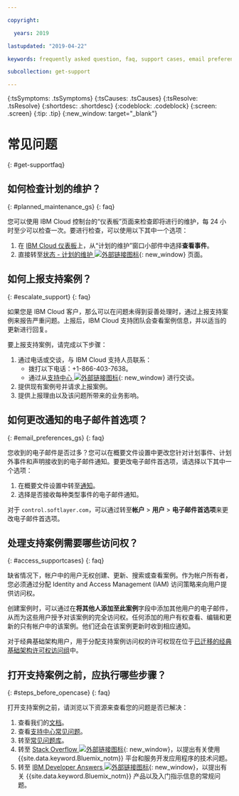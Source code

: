 ```yaml
---

copyright:

  years: 2019

lastupdated: "2019-04-22"

keywords: frequently asked question, faq, support cases, email preferences, access for cases, support faq 

subcollection: get-support 

---
```



{:tsSymptoms: .tsSymptoms}
{:tsCauses: .tsCauses}
{:tsResolve: .tsResolve}
{:shortdesc: .shortdesc}
{:codeblock: .codeblock}
{:screen: .screen}
{:tip: .tip}
{:new_window: target="_blank"}

# 常见问题
{: #get-supportfaq}

## 如何检查计划的维护？
{: #planned_maintenance_gs}
{: faq}

您可以使用 IBM Cloud 控制台的“仪表板”页面来检查即将进行的维护，每 24 小时至少可以检查一次。要进行检查，可以使用以下其中一个选项： 

1. 在 [IBM Cloud 仪表板](https://cloud.ibm.com/)上，从“计划的维护”窗口小部件中选择**查看事件**。 
2. 直接转至[状态 - 计划的维护 ![外部链接图标](../icons/launch-glyph.svg "外部链接图标")](https://cloud.ibm.com/status?selected=maintenance){: new_window} 页面。

## 如何上报支持案例？ 
{: #escalate_support}
{: faq}

如果您是 IBM Cloud 客户，那么可以在问题未得到妥善处理时，通过上报支持案例来报告严重问题。上报后，IBM Cloud 支持团队会查看案例信息，并以适当的更新进行回复。 

要上报支持案例，请完成以下步骤： 
1. 通过电话或交谈，与 IBM Cloud 支持人员联系：
    * 拨打以下电话：+1-866-403-7638。
    * 通过从[支持中心 ![外部链接图标](../icons/launch-glyph.svg "外部链接图标")](https://{DomainName}/unifiedsupport/supportcenter){: new_window} 进行交谈。
2. 提供现有案例号并请求上报案例。 
3. 提供上报理由以及该问题所带来的业务影响。 

## 如何更改通知的电子邮件首选项？ 
{: #email_preferences_gs}
{: faq}

您收到的电子邮件是否过多？您可以在概要文件设置中更改您针对计划事件、计划外事件和声明接收到的电子邮件通知。要更改电子邮件首选项，请选择以下其中一个选项： 

1. 在概要文件设置中转至[通知](https://cloud.ibm.com/user/notifications)。
1. 选择是否接收每种类型事件的电子邮件通知。

对于 `control.softlayer.com`，可以通过转至**帐户** > **用户** > **电子邮件首选项**来更改电子邮件首选项。 

## 处理支持案例需要哪些访问权？ 
{: #access_supportcases}
{: faq}

缺省情况下，帐户中的用户无权创建、更新、搜索或查看案例。作为帐户所有者，您必须通过分配 Identity and Access Management (IAM) 访问策略来向用户提供访问权。 

创建案例时，可以通过在**将其他人添加至此案例**字段中添加其他用户的电子邮件，从而为这些用户授予对该案例的完全访问权。任何添加的用户有权查看、编辑和更新的只有帐户中的该案例。他们还会在该案例更新时收到相应通知。
 

对于经典基础架构用户，用于分配支持案例访问权的许可权现在位于[已迁移的经典基础架构许可权访问组](/docs/iam?topic=iam-predefined#predefined)中。

## 打开支持案例之前，应执行哪些步骤？ 
{: #steps_before_opencase}
{: faq}

打开支持案例之前，请浏览以下资源来查看您的问题是否已解决： 

1. 查看我们的[文档](https://cloud.ibm.com/docs)。 
2. 查看[支持中心常见问题](https://cloud.ibm.com/unifiedsupport/supportcenter)。 
3. 转至[常见问题库](https://cloud.ibm.com/docs/faqs)。 
4. 转至 [Stack Overflow ![外部链接图标](../icons/launch-glyph.svg "外部链接图标")](http://stackoverflow.com/questions/tagged/ibm-bluemix){: new_window}，以提出有关使用 {{site.data.keyword.Bluemix_notm}} 平台和服务开发应用程序的技术问题。
5. 转至 [IBM Developer Answers ![外部链接图标](../icons/launch-glyph.svg "外部链接图标")](https://developer.ibm.com/answers/smart-spaces/12/bluemix.html){: new_window}，以提出有关 {{site.data.keyword.Bluemix_notm}} 产品以及入门指示信息的常规问题。
